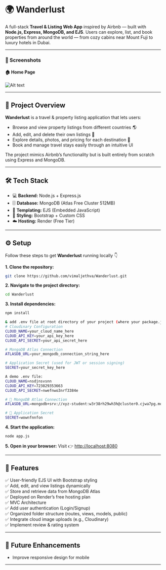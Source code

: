 
# 🌍 Wanderlust

A full-stack **Travel & Listing Web App** inspired by Airbnb — built with **Node.js, Express, MongoDB, and EJS**.
Users can explore, list, and book properties from around the world — from cozy cabins near Mount Fuji to luxury hotels in Dubai.

---

### 📸 Screenshots

#### 🏠 Home Page

![Alt text](indexcompress.png)



---

## 🧾 Project Overview

**Wanderlust** is a travel & property listing application that lets users:

* Browse and view property listings from different countries 🌎
* Add, edit, and delete their own listings 🏡
* Explore details, photos, and pricing for each destination 💸
* Book and manage travel stays easily through an intuitive UI

The project mimics Airbnb’s functionality but is built entirely from scratch using Express and MongoDB.

---

## 🛠️ Tech Stack

* 💻 **Backend:** Node.js + Express.js
* 🗄️ **Database:** MongoDB (Atlas Free Cluster 512MB)
* 🎨 **Templating:** EJS (Embedded JavaScript)
* 💅 **Styling:** Bootstrap + Custom CSS
* ☁️ **Hosting:** Render (Free Tier)

---

## ⚙️ Setup

Follow these steps to get **Wanderlust** running locally 👇

**1. Clone the repository:**

```bash
git clone https://github.com/vimaljethva/Wanderlust.git
```

**2. Navigate to the project directory:**

```bash
cd Wanderlust
```

**3. Install dependencies:**

```bash
npm install

& add .env file at root directory of your project (where your package.json file is location)
# Cloudinary Configuration
CLOUD_NAME=your_cloud_name_here
CLOUD_API_KEY=your_api_key_here
CLOUD_API_SECRET=your_api_secret_here

# MongoDB Atlas Connection
ATLASDB_URL=your_mongodb_connection_string_here

# Application Secret (used for JWT or session signing)
SECRET=your_secret_key_here

A demo .env file:
CLOUD_NAME=nsdjnsvsnn
CLOUD_API_KEY=723829353663
CLOUD_API_SECRET=nwefnwo3nrf3384e

# 🍃 MongoDB Atlas Connection
ATLASDB_URL=mongodb+srv://xyz-student:w3r38rh29wh3h@cluster0.cjwa7pg.mongodb.net/?appName=Cluster0

# 🔐 Application Secret
SECRET=wownfnnfon


```


**4. Start the application:**

```bash
node app.js
```

**5. Open in your browser:**
Visit 👉 [http://localhost:8080](http://localhost:8080)

---

## 🚀 Features

✅ User-friendly EJS UI with Bootstrap styling<br>
✅ Add, edit, and view listings dynamically<br>
✅ Store and retrieve data from MongoDB Atlas<br>
✅ Deployed on Render’s free hosting plan<br>
✅ MVC Architecture<br>
✅ Add user authentication (Login/Signup)<br>
✅ Organized folder structure (routes, views, models, public)<br>
✅ Integrate cloud image uploads (e.g., Cloudinary)<br>
✅ Implement review & rating system<br>

---

## 🧩 Future Enhancements
* Improve responsive design for mobile
  
---
